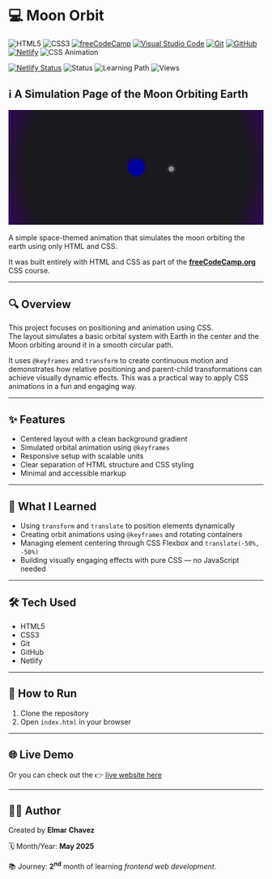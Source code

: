 # 💻 Moon Orbit

![HTML5](https://img.shields.io/badge/HTML5-E34F26?style=for-the-badge&logo=html5&logoColor=white)
![CSS3](https://img.shields.io/badge/CSS3-1572B6?style=for-the-badge&logo=css3&logoColor=white)
[![freeCodeCamp](https://img.shields.io/badge/freeCodeCamp-27273D?style=for-the-badge&logo=freecodecamp&logoColor=white)](https://www.freecodecamp.org/)
[![Visual Studio Code](https://img.shields.io/badge/VS%20Code-007ACC?style=for-the-badge&logo=visual-studio-code&logoColor=white)](https://code.visualstudio.com/)
[![Git](https://img.shields.io/badge/Git-F05032?style=for-the-badge&logo=git&logoColor=white)](https://git-scm.com/)
[![GitHub](https://img.shields.io/badge/GitHub-181717?style=for-the-badge&logo=github&logoColor=white)](https://github.com/)
[![Netlify](https://img.shields.io/badge/Netlify-00C7B7?style=for-the-badge&logo=netlify&logoColor=white)](https://www.netlify.com/)
![CSS Animation](https://img.shields.io/badge/CSS%20Animation-keyframes-purple?style=for-the-badge)

[![Netlify Status](https://api.netlify.com/api/v1/badges/d26dd1c9-9141-44ac-9b48-2dfe5c41de4e/deploy-status)](https://moon-orbit-fcc-jiro.netlify.app/)
![Status](https://img.shields.io/badge/status-complete-brightgreen)
![Learning Path](https://img.shields.io/badge/learning%20path-month%202-blue)
![Views](https://visitor-badge.laobi.icu/badge?page_id=CodingWithJiro.freecodecamp-css-moon-orbit&left_text=repo%20views)

## ℹ️ A Simulation Page of the Moon Orbiting Earth

![Screenshot of the project](./screenshot.png)

A simple space-themed animation that simulates the moon orbiting the earth using only HTML and CSS.

It was built entirely with HTML and CSS as part of the [**freeCodeCamp.org**](https://www.freecodecamp.org/learn/full-stack-developer/) CSS course.

---

## 🔍 Overview

This project focuses on positioning and animation using CSS.  
The layout simulates a basic orbital system with Earth in the center and the Moon orbiting around it in a smooth circular path.

It uses `@keyframes` and `transform` to create continuous motion and demonstrates how relative positioning and parent-child transformations can achieve visually dynamic effects. This was a practical way to apply CSS animations in a fun and engaging way.

---

## ✨ Features

- Centered layout with a clean background gradient
- Simulated orbital animation using `@keyframes`
- Responsive setup with scalable units
- Clear separation of HTML structure and CSS styling
- Minimal and accessible markup

---

## 🧠 What I Learned

- Using `transform` and `translate` to position elements dynamically
- Creating orbit animations using `@keyframes` and rotating containers
- Managing element centering through CSS Flexbox and `translate(-50%, -50%)`
- Building visually engaging effects with pure CSS — no JavaScript needed

---

## 🛠️ Tech Used

- HTML5
- CSS3
- Git
- GitHub
- Netlify

---

## 🚀 How to Run

1. Clone the repository
2. Open `index.html` in your browser

---

## 🌐 Live Demo

Or you can check out the 👉 [live website here](https://moon-orbit-fcc-jiro.netlify.app/)

---

## 🧑‍💻 Author

Created by **Elmar Chavez**

🗓️ Month/Year: **May 2025**

📚 Journey: **2<sup>nd</sup>** month of learning _frontend web development_.
